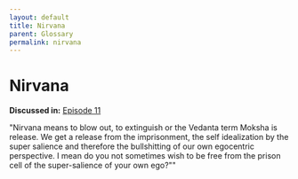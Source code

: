 ```yaml
---
layout: default
title: Nirvana
parent: Glossary
permalink: nirvana
---
```


#  Nirvana

**Discussed in:** [Episode 11](/episodes/11)

"Nirvana means to blow out, to extinguish or the Vedanta term Moksha is release. We get a release from the imprisonment, the self idealization by the super salience and therefore the bullshitting of our own egocentric perspective. I mean do you not sometimes wish to be free from the prison cell of the super-salience of your own ego?""